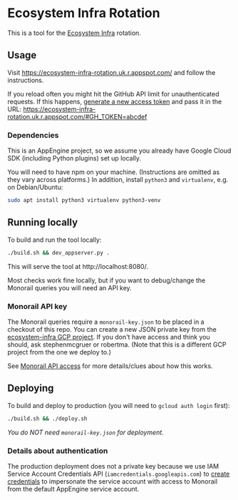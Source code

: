 # Ecosystem Infra Rotation

This is a tool for the [Ecosystem Infra](https://bit.ly/ecosystem-infra) rotation.

## Usage

Visit https://ecosystem-infra-rotation.uk.r.appspot.com/ and follow the instructions.

If you reload often you might hit the GitHub API limit for unauthenticated requests.
If this happens, [generate a new access token](https://github.com/settings/tokens/new)
and pass it in the URL: https://ecosystem-infra-rotation.uk.r.appspot.com/#GH_TOKEN=abcdef

### Dependencies

This is an AppEngine project, so we assume you already have Google Cloud SDK
(including Python plugins) set up locally.

You will need to have npm on your machine. (Instructions are omitted as they
vary across platforms.) In addition, install `python3` and `virtualenv`, e.g.
on Debian/Ubuntu:
```bash
sudo apt install python3 virtualenv python3-venv
```

## Running locally

To build and run the tool locally:
```bash
./build.sh && dev_appserver.py .
```

This will serve the tool at http://localhost:8080/.

Most checks work fine locally, but if you want to debug/change the Monorail
queries you will need an API key.

### Monorail API key

The Monorail queries require a `monorail-key.json` to be placed in a checkout of this repo.
You can create a new JSON private key from the
[ecosystem-infra GCP project](https://console.cloud.google.com/iam-admin/serviceaccounts/project?project=ecosystem-infra).
If you don't have access and think you should, ask stephenmcgruer or robertma. (Note
that this is a different GCP project from the one we deploy to.)

See [Monorail API access](https://bugs.chromium.org/p/monorail/issues/detail?id=3234)
for more details/clues about how this works.

## Deploying

To build and deploy to production (you will need to `gcloud auth login` first):
```bash
./build.sh && ./deploy.sh
```

*You do NOT need `monorail-key.json` for deployment.*

### Details about authentication

The production deployment does not a private key because we use IAM Service
Account Credentials API (`iamcredentials.googleapis.com`) to
[create credentials](https://cloud.google.com/iam/docs/creating-short-lived-service-account-credentials)
to impersonate the service account with access to Monorail from the default
AppEngine service account.
